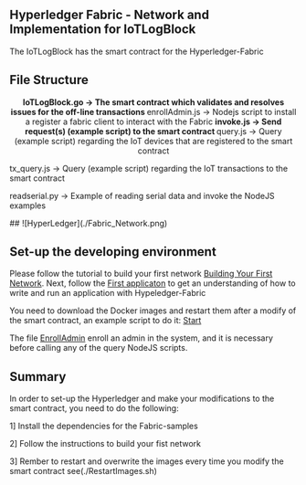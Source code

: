 ## Hyperledger Fabric - Network and Implementation for IoTLogBlock
The IoTLogBlock has the smart contract for the Hyperledger-Fabric

## File Structure
<p align="center">
<b>
IoTLogBlock.go -> The smart contract which validates and resolves issues for the off-line transactions
</b>
enrollAdmin.js -> Nodejs script to install a register a fabric client to interact with the Fabric
<b>
invoke.js -> Send request(s) (example script) to the smart contract
</b>
query.js -> Query (example script) regarding the IoT devices that are registered to the smart contract  

tx_query.js -> Query (example script) regarding the IoT transactions to the smart contract

readserial.py -> Example of reading serial data and invoke the NodeJS examples
</p>
##
![HyperLedger](./Fabric_Network.png)

## Set-up the developing environment
Please follow the tutorial to build your first network [Building Your First Network](https://hyperledger-fabric.readthedocs.io/en/release-1.4/build_network.html).
Next, follow the [First applicaton](https://hyperledger-fabric.readthedocs.io/en/release-1.4/write_first_app.html) to get an understanding of how to write and run an application with Hypeledger-Fabric

You need to download the Docker images and restart them after a modify of the smart contract, an example script to do it: [Start](./RestartImages.sh)

The file [EnrollAdmin](./enrollAdmin.js) enroll an admin in the system, and it is necessary before calling any of the query NodeJS scripts. 

## Summary
In order to set-up the Hyperledger and make your modifications to the smart contract, you need to do the following:

1] Install the dependencies for the Fabric-samples

2] Follow the instructions to build your fist network

3] Rember to restart and overwrite the images every time you modify the smart contract see(./RestartImages.sh)
 


